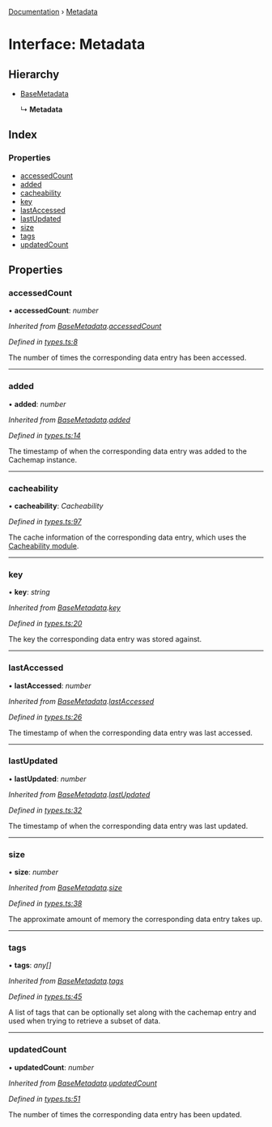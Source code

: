 [Documentation](../README.md) › [Metadata](metadata.md)

# Interface: Metadata

## Hierarchy

* [BaseMetadata](basemetadata.md)

  ↳ **Metadata**

## Index

### Properties

* [accessedCount](metadata.md#accessedcount)
* [added](metadata.md#added)
* [cacheability](metadata.md#cacheability)
* [key](metadata.md#key)
* [lastAccessed](metadata.md#lastaccessed)
* [lastUpdated](metadata.md#lastupdated)
* [size](metadata.md#size)
* [tags](metadata.md#tags)
* [updatedCount](metadata.md#updatedcount)

## Properties

###  accessedCount

• **accessedCount**: *number*

*Inherited from [BaseMetadata](basemetadata.md).[accessedCount](basemetadata.md#accessedcount)*

*Defined in [types.ts:8](https://github.com/badbatch/cachemap/blob/4cf1724/packages/core/src/types.ts#L8)*

The number of times the corresponding data
entry has been accessed.

___

###  added

• **added**: *number*

*Inherited from [BaseMetadata](basemetadata.md).[added](basemetadata.md#added)*

*Defined in [types.ts:14](https://github.com/badbatch/cachemap/blob/4cf1724/packages/core/src/types.ts#L14)*

The timestamp of when the corresponding data
entry was added to the Cachemap instance.

___

###  cacheability

• **cacheability**: *Cacheability*

*Defined in [types.ts:97](https://github.com/badbatch/cachemap/blob/4cf1724/packages/core/src/types.ts#L97)*

The cache information of the corresponding
data entry, which uses the [Cacheability
module](https://github.com/dylanaubrey/cacheability).

___

###  key

• **key**: *string*

*Inherited from [BaseMetadata](basemetadata.md).[key](basemetadata.md#key)*

*Defined in [types.ts:20](https://github.com/badbatch/cachemap/blob/4cf1724/packages/core/src/types.ts#L20)*

The key the corresponding data entry was stored
against.

___

###  lastAccessed

• **lastAccessed**: *number*

*Inherited from [BaseMetadata](basemetadata.md).[lastAccessed](basemetadata.md#lastaccessed)*

*Defined in [types.ts:26](https://github.com/badbatch/cachemap/blob/4cf1724/packages/core/src/types.ts#L26)*

The timestamp of when the corresponding data
entry was last accessed.

___

###  lastUpdated

• **lastUpdated**: *number*

*Inherited from [BaseMetadata](basemetadata.md).[lastUpdated](basemetadata.md#lastupdated)*

*Defined in [types.ts:32](https://github.com/badbatch/cachemap/blob/4cf1724/packages/core/src/types.ts#L32)*

The timestamp of when the corresponding data
entry was last updated.

___

###  size

• **size**: *number*

*Inherited from [BaseMetadata](basemetadata.md).[size](basemetadata.md#size)*

*Defined in [types.ts:38](https://github.com/badbatch/cachemap/blob/4cf1724/packages/core/src/types.ts#L38)*

The approximate amount of memory the corresponding
data entry takes up.

___

###  tags

• **tags**: *any[]*

*Inherited from [BaseMetadata](basemetadata.md).[tags](basemetadata.md#tags)*

*Defined in [types.ts:45](https://github.com/badbatch/cachemap/blob/4cf1724/packages/core/src/types.ts#L45)*

A list of tags that can be optionally set along with
the cachemap entry and used when trying to retrieve
a subset of data.

___

###  updatedCount

• **updatedCount**: *number*

*Inherited from [BaseMetadata](basemetadata.md).[updatedCount](basemetadata.md#updatedcount)*

*Defined in [types.ts:51](https://github.com/badbatch/cachemap/blob/4cf1724/packages/core/src/types.ts#L51)*

The number of times the corresponding data
entry has been updated.
